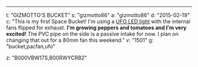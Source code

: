 ---
t: "GIZMOTTO'S BUCKET"
s: "gizmotto86"
a: "gizmotto86"
d: "2015-02-19"
c: "This is my first Space Bucket! I'm using a <a href='https://amzn.to/36NO5zr'>UFO LED light</a> with the internal fans flipped for exhaust. <strong>I'm growing peppers and tomatoes and I'm very excited! </strong>The PVC pipe on the side is a passive intake for now. I plan on changing that out for a 80mm fan this weekend."
v: "1501"
g: "bucket,pacfan,ufo"

z: "B000VBW17S,B00RWYCRB2"
